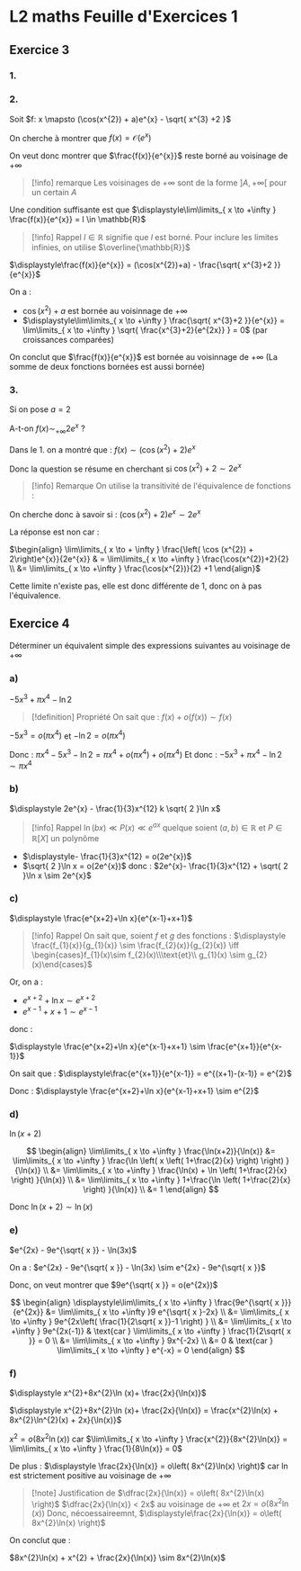 # L2 maths  Feuille d'Exercices 1

## Exercice 3

### 1.


### 2.

Soit $f: x \mapsto (\cos(x^{2}) + a)e^{x} - \sqrt{ x^{3} +2 }$

On cherche à montrer que $f(x) = \mathcal{O}(e^{x})$

On veut donc montrer que $\frac{f(x)}{e^{x}}$ reste borné au voisinage de $+\infty$ 

> [!info] remarque
> Les voisinages de $+\infty$ sont de la forme $]A, +\infty[$ pour un certain $A$

Une condition suffisante est que $\displaystyle\lim\limits_{ x \to +\infty } \frac{f(x)}{e^{x}} = l \in \mathbb{R}$

> [!info] Rappel
> $l \in \mathbb{R}$ signifie que $l$ est borné.
> Pour inclure les limites infinies, on utilise $\overline{\mathbb{R}}$

$\displaystyle\frac{f(x)}{e^{x}}  = (\cos(x^{2})+a)  - \frac{\sqrt{ x^{3}+2 }}{e^{x}}$

On a :
 - $\cos(x^{2}) +a$ est bornée au voisinnage de $+\infty$
 - $\displaystyle\lim\limits_{ x \to +\infty } \frac{\sqrt{ x^{3}+2 }}{e^{x}} = \lim\limits_{ x \to +\infty } \sqrt{ \frac{x^{3}+2}{e^{2x}} } = 0$ (par croissances comparées)

On conclut que $\frac{f(x)}{e^{x}}$ est bornée au voisinnage de $+\infty$ 
(La somme de deux fonctions bornées est aussi bornée)

### 3.

Si on pose $a = 2$

A-t-on $f(x) \sim_{+\infty} 2e^{x}$ ?

Dans le 1. on a montré que : $f(x) \sim \left( \cos \left( x^{2} \right) +2 \right)e^{x}$

Donc la question se résume en cherchant si $\cos(x^{2}) + 2 \sim 2e^{x}$

> [!info] Remarque
> On utilise la transitivité de l'équivalence de fonctions :

On cherche donc à savoir si : $\left( \cos(x^{2}) + 2 \right) e^{x} \sim 2e^{x}$

La réponse est non car :

$\begin{align} \lim\limits_{ x \to + \infty } \frac{\left( \cos (x^{2}) + 2\right)e^{x}}{2e^{x}}  & = \lim\limits_{ x \to  +\infty } \frac{\cos(x^{2})+2}{2} \\ &= \lim\limits_{ x \to +\infty } \frac{\cos(x^{2})}{2} +1 \end{align}$

Cette limite n'existe pas, elle est donc différente de $1$, donc on à pas l'équivalence.


## Exercice 4
Déterminer un équivalent simple des expressions suivantes au voisinage de $+\infty$

### a)

$-5 x ^{3} + \pi x ^{4} - \ln 2$

> [!definition] Propriété
> On sait que :
> $f(x) + o(f(x)) \sim f(x)$

$-5x^{3} = o(\pi x^{4})$ et $-\ln 2 = o(\pi x^{4})$

Donc : $\pi x^{4} - 5 x^{3} - \ln 2 = \pi x^{4}  + o(\pi x^{4}) + o(\pi x^{4})$
Et donc : $-5x^{3} + \pi x^{4} - \ln 2 \sim \pi x^{4}$


### b)

$\displaystyle 2e^{x} - \frac{1}{3}x^{12}  k \sqrt{ 2 }\ln x$

> [!info] Rappel
> $\ln (bx) \ll P(x) \ll e^{ax}$
> quelque soient $(a, b) \in \mathbb{R}$ et $P \in \mathbb{R}[X]$ un polynôme

 - $\displaystyle- \frac{1}{3}x^{12} = o(2e^{x})$
 - $\sqrt{ 2 }\ln x = o(2e^{x})$
donc :
$2e^{x}- \frac{1}{3}x^{12} + \sqrt{ 2 }\ln x \sim 2e^{x}$


### c)

$\displaystyle \frac{e^{x+2}+\ln x}{e^{x-1}+x+1}$

> [!info] Rappel
> On sait que, soient $f$ et $g$ des fonctions :
> $\displaystyle \frac{f_{1}(x)}{g_{1}(x)} \sim \frac{f_{2}(x)}{g_{2}(x)} \iff \begin{cases}f_{1}(x)\sim f_{2}(x)\\\text{et}\\ g_{1}(x) \sim g_{2}(x)\end{cases}$

Or, on a :
 - $e^{x+2} + \ln x \sim e^{x+2}$ 
 - $e^{x-1} + x+1 \sim e^{x-1}$

donc :

$\displaystyle \frac{e^{x+2}+\ln x}{e^{x-1}+x+1} \sim \frac{e^{x+1}}{e^{x-1}}$


On sait que : $\displaystyle\frac{e^{x+1}}{e^{x-1}} = e^{(x+1)-(x-1)} = e^{2}$

Donc : 
$\displaystyle \frac{e^{x+2}+\ln x}{e^{x-1}+x+1} \sim e^{2}$

### d)
$\ln(x+2)$

$$
\begin{align}
\lim\limits_{ x \to +\infty } \frac{\ln(x+2)}{\ln(x)} &= \lim\limits_{ x \to +\infty } \frac{\ln \left( x \left( 1+\frac{2}{x} \right)  \right) }{\ln(x)} \\
&= \lim\limits_{ x \to +\infty } \frac{\ln(x) + \ln \left( 1+\frac{2}{x} \right) }{\ln(x)} \\
&= \lim\limits_{ x \to +\infty } 1+\frac{\ln \left( 1+\frac{2}{x} \right) }{\ln(x)} \\
&= 1
\end{align}
$$

Donc $\ln(x+2) \sim \ln(x)$


### e)

$e^{2x} - 9e^{\sqrt{ x }} - \ln(3x)$

On a :
$e^{2x} - 9e^{\sqrt{ x }} - \ln(3x) \sim e^{2x} - 9e^{\sqrt{ x }}$

Donc, on veut montrer que $9e^{\sqrt{ x }} = o(e^{2x})$

$$
\begin{align}
\displaystyle\lim\limits_{ x \to +\infty } \frac{9e^{\sqrt{ x }}}{e^{2x}} &= \lim\limits_{ x \to +\infty }9 e^{\sqrt{ x }-2x} \\
&= \lim\limits_{ x \to +\infty } 9e^{2x\left( \frac{1}{2\sqrt{ x }}-1 \right) } \\
&= \lim\limits_{ x \to +\infty } 9e^{2x(-1)} & \text{car } \lim\limits_{ x \to +\infty } \frac{1}{2\sqrt{ x }} = 0 \\
&= \lim\limits_{ x \to +\infty }  9x^{-2x} \\
&= 0 & \text{car } \lim\limits_{ x \to +\infty } e^{-x} = 0
\end{align}
$$
### f)
$\displaystyle x^{2}+8x^{2}\ln (x)+ \frac{2x}{\ln(x)}$

$\displaystyle x^{2}+8x^{2}\ln (x)+ \frac{2x}{\ln(x)} = \frac{x^{2}\ln(x) + 8x^{2}\ln^{2}(x) + 2x}{\ln(x)}$

$x^{2} = o\left( 8x^{2}\ln(x) \right)$ car $\lim\limits_{ x \to +\infty } \frac{x^{2}}{8x^{2}\ln(x)} = \lim\limits_{ x \to +\infty } \frac{1}{8\ln(x)} = 0$

De plus : $\displaystyle \frac{2x}{\ln(x)} = o\left( 8x^{2}\ln(x) \right)$ car $\ln$ est strictement positive au voisinage de $+\infty$

> [!note] Justification de $\dfrac{2x}{\ln(x)} = o\left( 8x^{2}\ln(x) \right)$
> $\dfrac{2x}{\ln(x)} < 2x$ au voisinage de $+\infty$
> et $2x = o\left( 8x^{2}\ln(x) \right)$
> Donc, nécoessaireemnt, $\displaystyle\frac{2x}{\ln(x)} = o\left( 8x^{2}\ln(x) \right)$

On conclut que  :

$8x^{2}\ln(x) + x^{2} + \frac{2x}{\ln(x)} \sim 8x^{2}\ln(x)$
